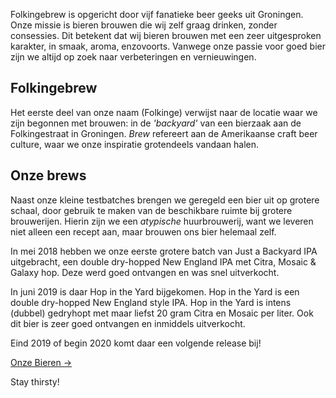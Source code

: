 Folkingebrew is opgericht door vijf fanatieke beer geeks uit Groningen. Onze missie is bieren brouwen die wij zelf graag drinken, zonder consessies. Dit betekent dat wij bieren brouwen met een zeer uitgesproken karakter, in smaak, aroma, enzovoorts. Vanwege onze passie voor goed bier zijn we altijd op zoek naar verbeteringen en vernieuwingen.

## Folkingebrew

Het eerste deel van onze naam (Folkinge) verwijst naar de locatie waar we zijn begonnen met brouwen: in de _'backyard'_ van een bierzaak aan de Folkingestraat in Groningen. _Brew_ refereert aan de Amerikaanse craft beer culture, waar we onze inspiratie grotendeels vandaan halen.

## Onze brews

Naast onze kleine testbatches brengen we geregeld een bier uit op grotere schaal, door gebruik te maken van de beschikbare ruimte bij grotere brouwerijen. Hierin zijn we een _atypische_ huurbrouwerij, want we leveren niet alleen een recept aan, maar brouwen ons bier helemaal zelf.

In mei 2018 hebben we onze eerste grotere batch van Just a Backyard IPA uitgebracht, een double dry-hopped New England IPA met Citra, Mosaic & Galaxy hop. Deze werd goed ontvangen en was snel uitverkocht.

In juni 2019 is daar Hop in the Yard bijgekomen. Hop in the Yard is een double dry-hopped New England style IPA. Hop in the Yard is intens (dubbel) gedryhopt met maar liefst 20 gram Citra en Mosaic per liter. Ook dit bier is zeer goed ontvangen en inmiddels uitverkocht.

Eind 2019 of begin 2020 komt daar een volgende release bij!

[Onze Bieren →](/onze-bieren/)

Stay thirsty!
